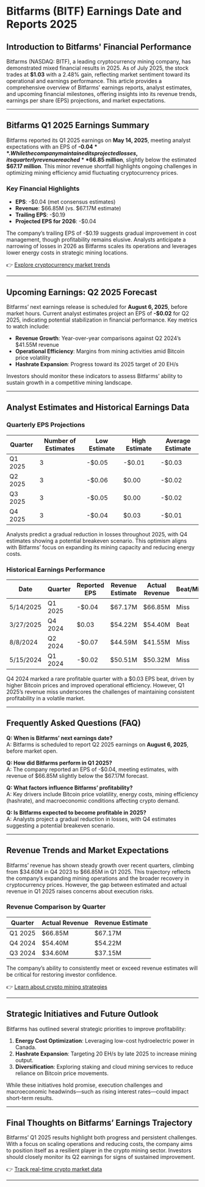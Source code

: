 # Bitfarms (BITF) Earnings Date and Reports 2025

## Introduction to Bitfarms' Financial Performance  
Bitfarms (NASDAQ: BITF), a leading cryptocurrency mining company, has demonstrated mixed financial results in 2025. As of July 2025, the stock trades at **$1.03** with a 2.48% gain, reflecting market sentiment toward its operational and earnings performance. This article provides a comprehensive overview of Bitfarms' earnings reports, analyst estimates, and upcoming financial milestones, offering insights into its revenue trends, earnings per share (EPS) projections, and market expectations.

---

## Bitfarms Q1 2025 Earnings Summary  

Bitfarms reported its Q1 2025 earnings on **May 14, 2025**, meeting analyst expectations with an EPS of **-$0.04**. While the company maintained its projected losses, its quarterly revenue reached **$66.85 million**, slightly below the estimated **$67.17 million**. This minor revenue shortfall highlights ongoing challenges in optimizing mining efficiency amid fluctuating cryptocurrency prices.  

### Key Financial Highlights  
- **EPS**: -$0.04 (met consensus estimates)  
- **Revenue**: $66.85M (vs. $67.17M estimate)  
- **Trailing EPS**: -$0.19  
- **Projected EPS for 2026**: -$0.04  

The company’s trailing EPS of -$0.19 suggests gradual improvement in cost management, though profitability remains elusive. Analysts anticipate a narrowing of losses in 2026 as Bitfarms scales its operations and leverages lower energy costs in strategic mining locations.  

👉 [Explore cryptocurrency market trends](https://bit.ly/okx-bonus)  

---

## Upcoming Earnings: Q2 2025 Forecast  

Bitfarms’ next earnings release is scheduled for **August 6, 2025**, before market hours. Current analyst estimates project an EPS of **-$0.02** for Q2 2025, indicating potential stabilization in financial performance. Key metrics to watch include:  
- **Revenue Growth**: Year-over-year comparisons against Q2 2024’s $41.55M revenue  
- **Operational Efficiency**: Margins from mining activities amid Bitcoin price volatility  
- **Hashrate Expansion**: Progress toward its 2025 target of 20 EH/s  

Investors should monitor these indicators to assess Bitfarms’ ability to sustain growth in a competitive mining landscape.  

---

## Analyst Estimates and Historical Earnings Data  

### Quarterly EPS Projections  

| Quarter      | Number of Estimates | Low Estimate | High Estimate | Average Estimate |  
|--------------|---------------------|--------------|---------------|------------------|  
| Q1 2025      | 3                   | -$0.05       | -$0.01        | -$0.03           |  
| Q2 2025      | 3                   | -$0.06       | $0.00         | -$0.02           |  
| Q3 2025      | 3                   | -$0.05       | $0.00         | -$0.02           |  
| Q4 2025      | 3                   | -$0.04       | $0.03         | -$0.01           |  

Analysts predict a gradual reduction in losses throughout 2025, with Q4 estimates showing a potential breakeven scenario. This optimism aligns with Bitfarms’ focus on expanding its mining capacity and reducing energy costs.  

### Historical Earnings Performance  

| Date          | Quarter    | Reported EPS | Revenue Estimate | Actual Revenue | Beat/Miss |  
|---------------|------------|--------------|------------------|----------------|-----------|  
| 5/14/2025     | Q1 2025    | -$0.04       | $67.17M          | $66.85M        | Miss      |  
| 3/27/2025     | Q4 2024    | $0.03        | $54.22M          | $54.40M        | Beat      |  
| 8/8/2024      | Q2 2024    | -$0.07       | $44.59M          | $41.55M        | Miss      |  
| 5/15/2024     | Q1 2024    | -$0.02       | $50.51M          | $50.32M        | Miss      |  

Q4 2024 marked a rare profitable quarter with a $0.03 EPS beat, driven by higher Bitcoin prices and improved operational efficiency. However, Q1 2025’s revenue miss underscores the challenges of maintaining consistent profitability in a volatile market.  

---

## Frequently Asked Questions (FAQ)  

**Q: When is Bitfarms’ next earnings date?**  
A: Bitfarms is scheduled to report Q2 2025 earnings on **August 6, 2025**, before market open.  

**Q: How did Bitfarms perform in Q1 2025?**  
A: The company reported an EPS of -$0.04, meeting estimates, with revenue of $66.85M slightly below the $67.17M forecast.  

**Q: What factors influence Bitfarms’ profitability?**  
A: Key drivers include Bitcoin price volatility, energy costs, mining efficiency (hashrate), and macroeconomic conditions affecting crypto demand.  

**Q: Is Bitfarms expected to become profitable in 2025?**  
A: Analysts project a gradual reduction in losses, with Q4 estimates suggesting a potential breakeven scenario.  

---

## Revenue Trends and Market Expectations  

Bitfarms’ revenue has shown steady growth over recent quarters, climbing from $34.60M in Q4 2023 to $66.85M in Q1 2025. This trajectory reflects the company’s expanding mining operations and the broader recovery in cryptocurrency prices. However, the gap between estimated and actual revenue in Q1 2025 raises concerns about execution risks.  

### Revenue Comparison by Quarter  

| Quarter    | Actual Revenue | Revenue Estimate |  
|------------|----------------|------------------|  
| Q1 2025    | $66.85M        | $67.17M          |  
| Q4 2024    | $54.40M        | $54.22M          |  
| Q3 2024    | $34.60M        | $37.15M          |  

The company’s ability to consistently meet or exceed revenue estimates will be critical for restoring investor confidence.  

👉 [Learn about crypto mining strategies](https://bit.ly/okx-bonus)  

---

## Strategic Initiatives and Future Outlook  

Bitfarms has outlined several strategic priorities to improve profitability:  
1. **Energy Cost Optimization**: Leveraging low-cost hydroelectric power in Canada.  
2. **Hashrate Expansion**: Targeting 20 EH/s by late 2025 to increase mining output.  
3. **Diversification**: Exploring staking and cloud mining services to reduce reliance on Bitcoin price movements.  

While these initiatives hold promise, execution challenges and macroeconomic headwinds—such as rising interest rates—could impact short-term results.  

---

## Final Thoughts on Bitfarms’ Earnings Trajectory  

Bitfarms’ Q1 2025 results highlight both progress and persistent challenges. With a focus on scaling operations and reducing costs, the company aims to position itself as a resilient player in the crypto mining sector. Investors should closely monitor its Q2 earnings for signs of sustained improvement.  

👉 [Track real-time crypto market data](https://bit.ly/okx-bonus)  

--- 
